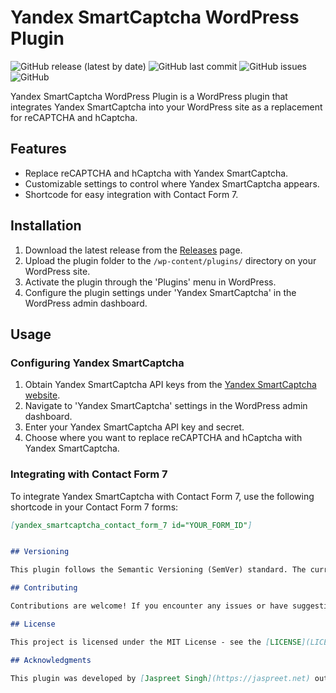 # Yandex SmartCaptcha WordPress Plugin

![GitHub release (latest by date)](https://img.shields.io/github/v/release/jassifx/yandex-smartcaptcha)
![GitHub last commit](https://img.shields.io/github/last-commit/jassifx/yandex-smartcaptcha)
![GitHub issues](https://img.shields.io/github/issues/jassifx/yandex-smartcaptcha)
![GitHub](https://img.shields.io/github/license/jassifx/yandex-smartcaptcha)

Yandex SmartCaptcha WordPress Plugin is a WordPress plugin that integrates Yandex SmartCaptcha into your WordPress site as a replacement for reCAPTCHA and hCaptcha.

## Features

- Replace reCAPTCHA and hCaptcha with Yandex SmartCaptcha.
- Customizable settings to control where Yandex SmartCaptcha appears.
- Shortcode for easy integration with Contact Form 7.

## Installation

1. Download the latest release from the [Releases](https://github.com/jassifx/yandex-smartcaptcha/tree/main) page.
2. Upload the plugin folder to the `/wp-content/plugins/` directory on your WordPress site.
3. Activate the plugin through the 'Plugins' menu in WordPress.
4. Configure the plugin settings under 'Yandex SmartCaptcha' in the WordPress admin dashboard.

## Usage

### Configuring Yandex SmartCaptcha

1. Obtain Yandex SmartCaptcha API keys from the [Yandex SmartCaptcha website](https://captcha.yandex.net/).
2. Navigate to 'Yandex SmartCaptcha' settings in the WordPress admin dashboard.
3. Enter your Yandex SmartCaptcha API key and secret.
4. Choose where you want to replace reCAPTCHA and hCaptcha with Yandex SmartCaptcha.

### Integrating with Contact Form 7

To integrate Yandex SmartCaptcha with Contact Form 7, use the following shortcode in your Contact Form 7 forms:

```markdown
[yandex_smartcaptcha_contact_form_7 id="YOUR_FORM_ID"]


## Versioning

This plugin follows the Semantic Versioning (SemVer) standard. The current version is 0.07-ALPHA.

## Contributing

Contributions are welcome! If you encounter any issues or have suggestions for improvements, please [open an issue](https://github.com/jaspreetnet/yandex-smartcaptcha-wordpress-plugin/issues) or submit a pull request.

## License

This project is licensed under the MIT License - see the [LICENSE](LICENSE) file for details.

## Acknowledgments

This plugin was developed by [Jaspreet Singh](https://jaspreet.net) out of necessity and is not affiliated with Yandex.


